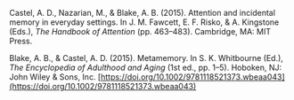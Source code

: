 Castel, A. D., Nazarian, M., & Blake, A. B. (2015). Attention and incidental memory in everyday settings. In J. M. Fawcett, E. F. Risko, & A. Kingstone (Eds.), *The Handbook of Attention* (pp. 463–483). Cambridge, MA: MIT Press.

Blake, A. B., & Castel, A. D. (2015). Metamemory. In S. K. Whitbourne (Ed.), *The Encyclopedia of Adulthood and Aging* (1st ed., pp. 1–5). Hoboken, NJ: John Wiley & Sons, Inc. [https://doi.org/10.1002/9781118521373.wbeaa043](https://doi.org/10.1002/9781118521373.wbeaa043)
